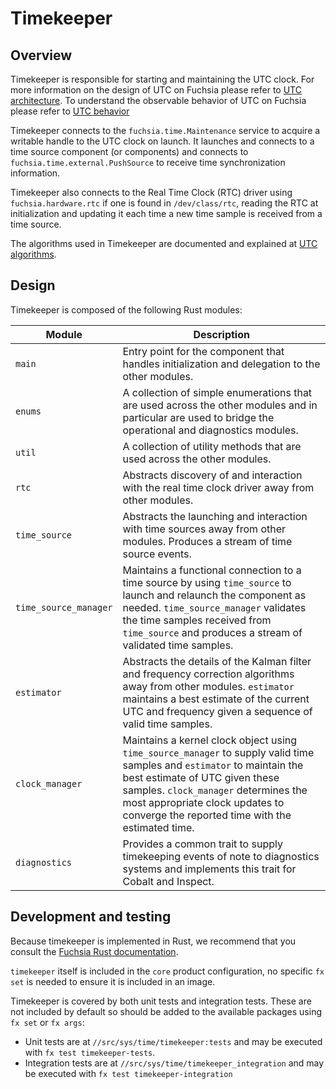 # Timekeeper

## Overview

Timekeeper is responsible for starting and maintaining the UTC clock. For more
information on the design of UTC on Fuchsia please
refer to [UTC architecture](/docs/concepts/time/utc/architecture.md). To
understand the observable behavior of UTC on Fuchsia please refer to
[UTC behavior](/docs/concepts/time/utc/behavior.md)

Timekeeper connects to the `fuchsia.time.Maintenance` service to acquire a
writable handle to the UTC clock on launch. It launches and connects to a time
source component (or components) and connects to
`fuchsia.time.external.PushSource` to receive time synchronization information.

Timekeeper also connects to the Real Time Clock (RTC) driver using
`fuchsia.hardware.rtc` if one is found in `/dev/class/rtc`, reading the RTC at
initialization and updating it each time a new time sample is received from a
time source.

The algorithms used in Timekeeper are documented and explained at
[UTC algorithms](/docs/concepts/time/utc/algorithms.md).


## Design

Timekeeper is composed of the following Rust modules:

Module | Description
-------|------------
`main` | Entry point for the component that handles initialization and delegation to the other modules.
`enums` | A collection of simple enumerations that are used across the other modules and in particular are used to bridge the operational and diagnostics modules.
`util` | A collection of utility methods that are used across the other modules.
`rtc` | Abstracts discovery of and interaction with the real time clock driver away from other modules.
`time_source` | Abstracts the launching and interaction with time sources away from other modules. Produces a stream of time source events.
`time_source_manager` | Maintains a functional connection to a time source by using `time_source` to launch and relaunch the component as needed. `time_source_manager` validates the time samples received from `time_source` and produces a stream of validated time samples.
`estimator` | Abstracts the details of the Kalman filter and frequency correction algorithms away from other modules. `estimator` maintains a best estimate of the current UTC and frequency given a sequence of valid time samples.
`clock_manager` | Maintains a kernel clock object using `time_source_manager` to supply valid time samples and `estimator` to maintain the best estimate of UTC given these samples. `clock_manager` determines the most appropriate clock updates to converge the reported time with the estimated time.
`diagnostics` | Provides a common trait to supply timekeeping events of note to diagnostics systems and implements this trait for Cobalt and Inspect.


## Development and testing

Because timekeeper is implemented in Rust, we recommend that you consult the
[Fuchsia Rust documentation](/docs/development/languages/rust/README.md).

`timekeeper` itself is included in the `core` product configuration, no specific
`fx set` is needed to ensure it is included in an image.

Timekeeper is covered by both unit tests and integration tests. These are not
included by default so should be added to the available packages using `fx set`
or `fx args`:

* Unit tests are at `//src/sys/time/timekeeper:tests` and may be executed with
  `fx test timekeeper-tests`.
* Integration tests are at `//src/sys/time/timekeeper_integration` and may be
  executed with `fx test timekeeper-integration`